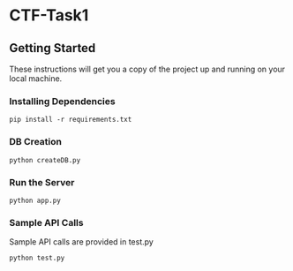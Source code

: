 # CTF-Task1

## Getting Started
These instructions will get you a copy of the project up and running on your local machine.


### Installing Dependencies
`pip install -r requirements.txt`


### DB Creation
`python createDB.py`


### Run the Server
`python app.py` 


### Sample API Calls
Sample API calls are provided in test.py

`python test.py`




